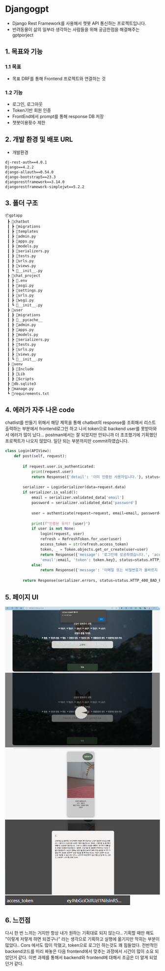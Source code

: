 # Djangogpt
- Django Rest Framework를 사용해서 챗봇 API 통신하는 프로젝트입니다.
- 반려동물이 삶의 일부라 생각하는 사람들을 위해 궁금한점을 해결해주는 gptporject 

## 1. 목표와 기능

### 1.1 목표
- 목표 DRF를 통해 Frontend 프로젝트와 연결하는 것
### 1.2 기능
- 로그인, 로그아웃
- Token기반 회원 인증 
- FrontEnd에서 prompt를 통해 response DB 저장
- 챗봇이용횟수 제한


## 2. 개발 환경 및 배포 URL
- 개발환경
```
dj-rest-auth==4.0.1
Django==4.2.2
django-allauth==0.54.0
django-bootstrap5==23.3
djangorestframework==3.14.0
djangorestframework-simplejwt==5.2.2
```

## 3. 폴더 구조
```
📦gptapp
 ┣ 📂chatbot
 ┃ ┣ 📂migrations
 ┃ ┣ 📂templates
 ┃ ┣ 📜admin.py
 ┃ ┣ 📜apps.py
 ┃ ┣ 📜models.py
 ┃ ┣ 📜serializers.py
 ┃ ┣ 📜tests.py
 ┃ ┣ 📜urls.py
 ┃ ┣ 📜views.py
 ┃ ┗ 📜__init__.py
 ┣ 📂chat_project
 ┃ ┣ 📜.env
 ┃ ┣ 📜asgi.py
 ┃ ┣ 📜settings.py
 ┃ ┣ 📜urls.py
 ┃ ┣ 📜wsgi.py
 ┃ ┗ 📜__init__.py
 ┣ 📂user
 ┃ ┣ 📂migrations
 ┃ ┣ 📂__pycache__
 ┃ ┣ 📜admin.py
 ┃ ┣ 📜apps.py
 ┃ ┣ 📜models.py
 ┃ ┣ 📜serializers.py
 ┃ ┣ 📜tests.py
 ┃ ┣ 📜urls.py
 ┃ ┣ 📜views.py
 ┃ ┗ 📜__init__.py
 ┣ 📂venv
 ┃ ┣ 📂Include
 ┃ ┣ 📂Lib
 ┃ ┣ 📂Scripts
 ┣ 📜db.sqlite3
 ┣ 📜manage.py
 ┗ 📜requirements.txt
```
## 4. 에러가 자주 나온 code
chatlist를 만들기 위해서 해당 제목을 통해 chatbot의 response를 조회해서 리스트 출력하는 부분에서 frontend로그인 하고 나서 token으로 backend user를 못받아와서 에러가 많이 났다... 
postman에서는 잘 되었지만 안되니까 더 초조했기에 기획했던 프로젝트가 나오지 않았다. 일단 되는 부분까지만 commit하였습니다. 

```python
class Login(APIView):
    def post(self, request):

        if request.user.is_authenticated:
            print(request.user)
            return Response({'detail': '이미 인증된 사용자입니다.'}, status=status.HTTP_400_BAD_REQUEST)

        serializer = LoginSerializer(data=request.data)
        if serializer.is_valid():
            email = serializer.validated_data['email']
            password = serializer.validated_data['password']

            user = authenticate(request=request, email=email, password=password)

            print(f"인증된 유저? {user}")
            if user is not None:
                login(request, user)
                refresh = RefreshToken.for_user(user)
                access_token = str(refresh.access_token)
                token, _ = Token.objects.get_or_create(user=user)
                return Response({'message': '로그인에 성공하였습니다.', 'access_token': access_token,
                'email':email, 'token': token.key}, status=status.HTTP_200_OK)
            else:
                return Response({'message': '이메일 또는 비밀번호가 올바르지 않습니다.'}, status=status.HTTP_401_UNAUTHORIZED)

        return Response(serializer.errors, status=status.HTTP_400_BAD_REQUEST)
```

## 5. 페이지 UI
<img src="./readme/first.png" >
<img src="./readme/seconde.png" >
<img src="./readme/third.png" >
<img src="./readme/four.png" >
<img src="./readme/five.png" >


## 6. 느낀점
다시 한 번 느끼는 거지만 항상 내가 원하는 기획대로 되지 않는다.. 기획할 때만 해도 "이렇게 저렇게 하면 되겠구나" 라는 생각으로 기획하고 실행에 옮기지만 막히는 부분이 많았다.. 
Cors 에서도 많이 막혔고, token으로 로그인 하는것도 꽤 힘들었다. 전반적인 backend코드를 미리 짜놓은 다음 frontend에서 맞추는 과정에서 시간이 많이 소요 되었던거 같다.
이번 과제를 통해서 backend와 frontend에 대해서 조금은 더 알게 되었던거 같다.